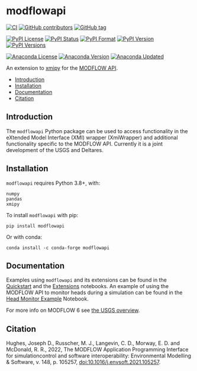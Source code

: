 # modflowapi

[![CI](https://github.com/MODFLOW-USGS/modflowapi/actions/workflows/ci.yml/badge.svg)](https://github.com/MODFLOW-USGS/modflowapi/actions/workflows/ci.yml)
[![GitHub contributors](https://img.shields.io/github/contributors/MODFLOW-USGS/modflowapi)](https://img.shields.io/github/contributors/MODFLOW-USGS/modflowapi)
[![GitHub tag](https://img.shields.io/github/tag/MODFLOW-USGS/modflowapi.svg)](https://github.com/MODFLOW-USGS/modflowapi/tags/latest)

[![PyPI License](https://img.shields.io/pypi/l/modflowapi)](https://pypi.python.org/pypi/modflowapi)
[![PyPI Status](https://img.shields.io/pypi/status/modflowapi.png)](https://pypi.python.org/pypi/modflowapi)
[![PyPI Format](https://img.shields.io/pypi/format/modflowapi)](https://pypi.python.org/pypi/modflowapi)
[![PyPI Version](https://img.shields.io/pypi/v/modflowapi.png)](https://pypi.python.org/pypi/modflowapi)
[![PyPI Versions](https://img.shields.io/pypi/pyversions/modflowapi.png)](https://pypi.python.org/pypi/modflowapi)

[![Anaconda License](https://anaconda.org/conda-forge/modflowapi/badges/license.svg)](https://anaconda.org/conda-forge/modflowapi/badges/license.svg)
[![Anaconda Version](https://anaconda.org/conda-forge/modflowapi/badges/version.svg)](https://anaconda.org/conda-forge/modflowapi)
[![Anaconda Updated](https://anaconda.org/conda-forge/modflowapi/badges/latest_release_date.svg)](https://anaconda.org/conda-forge/modflowapi)

An extension to [xmipy](https://pypi.org/project/xmipy/) for the [MODFLOW API](https://www.usgs.gov/publications/modflow-application-programming-interface-simulationcontrol-and-software).

<!-- START doctoc generated TOC please keep comment here to allow auto update -->
<!-- DON'T EDIT THIS SECTION, INSTEAD RE-RUN doctoc TO UPDATE -->

- [Introduction](#introduction)
- [Installation](#installation)
- [Documentation](#documentation)
- [Citation](#citation)

<!-- END doctoc generated TOC please keep comment here to allow auto update -->

## Introduction

The `modflowapi` Python package can be used to access functionality in the eXtended Model Interface (XMI) wrapper (XmiWrapper) 
and additional functionality specific to the MODFLOW API. Currently it is a joint development of the USGS and Deltares.

## Installation

`modflowapi` requires Python 3.8+, with:

```shell
numpy
pandas
xmipy
```

To install `modflowapi` with pip:

```
pip install modflowapi
```

Or with conda:

```
conda install -c conda-forge modflowapi
```

## Documentation

Examples using `modflowapi` and its extensions can be found in the [Quickstart](examples/notebooks/Quickstart.ipynb) and the [Extensions](examples/notebooks/MODFLOW-API_extensions_objects.ipynb) notebooks. An example of using the MODFLOW API to monitor heads during a simulation can be found in the [Head Monitor Example](examples/notebooks/Head_Monitor_Example.ipynb) Notebook. 

For more info on MODFLOW 6 see [the USGS overview](https://water.usgs.gov/ogw/modflow/).

## Citation

Hughes, Joseph D., Russcher, M. J., Langevin, C. D., Morway, E. D. and McDonald, R. R., 2022, The MODFLOW Application Programming Interface for simulationcontrol and software interoperability: Environmental Modelling & Software, v. 148, p. 105257, [doi:10.1016/j.envsoft.2021.105257](https://doi.org/10.1016/j.envsoft.2021.105257).
